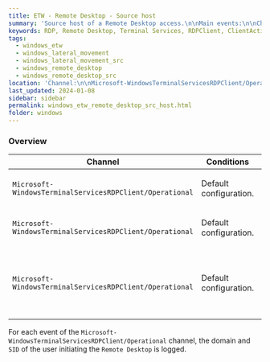 ```yaml
---
title: ETW - Remote Desktop - Source host
summary: 'Source host of a Remote Desktop access.\n\nMain events:\n\nChannel: Microsoft-WindowsTerminalServicesRDPClient/Operational.\nEvent ID 1024: "RDP ClientActiveX is trying to connect to the server (<HOSTNAME>)".\nEvent ID 1102: "The client has initiated a multi-transport connection to the server <IP>".\nEvent ID 1029: "Base64(SHA256(UserName)) is = <HASH>".'
keywords: RDP, Remote Desktop, Terminal Services, RDPClient, ClientActiveX
tags:
  - windows_etw
  - windows_lateral_movement
  - windows_lateral_movement_src
  - windows_remote_desktop
  - windows_remote_desktop_src
location: 'Channel:\n\nMicrosoft-WindowsTerminalServicesRDPClient/Operational.\nEvents: 1024, 1029, 1102.'
last_updated: 2024-01-08
sidebar: sidebar
permalink: windows_etw_remote_desktop_src_host.html
folder: windows
---
```


### Overview

| Channel | Conditions | Events |
|---------|------------|--------|
| `Microsoft-WindowsTerminalServicesRDPClient/Operational` | Default configuration. | Event `1024: RDP ClientActiveX is trying to connect to the server (<HOSTNAME>)`. |
| `Microsoft-WindowsTerminalServicesRDPClient/Operational` | Default configuration. | Event `1102: The client has initiated a multi-transport connection to the server <IP>`. |
| `Microsoft-WindowsTerminalServicesRDPClient/Operational` | Default configuration. | Event `1029: Base64(SHA256(UserName)) is = <HASH>`. <br><br> [This `CyberChef` formula](https://gchq.github.io/CyberChef/#recipe=Decode_text('UTF-8%20(65001)')Encode_text('UTF-16LE%20(1200)')SHA2('256',64,160)From_Hex('Space')To_Base64('A-Za-z0-9%2B/%3D')&input=QWRtaW5pc3RyYXRvcg) can be used to compute the hash. |

For each event of the `Microsoft-WindowsTerminalServicesRDPClient/Operational`
channel, the domain and `SID` of the user initiating the `Remote Desktop` is
logged.
